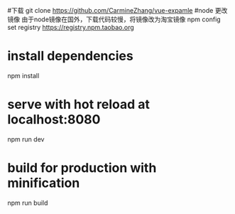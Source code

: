 #下载
git clone https://github.com/CarmineZhang/vue-expamle
#node 更改镜像
由于node镜像在国外，下载代码较慢，将镜像改为淘宝镜像
npm config set registry https://registry.npm.taobao.org

# install dependencies
npm install

# serve with hot reload at localhost:8080
npm run dev

# build for production with minification
npm run build